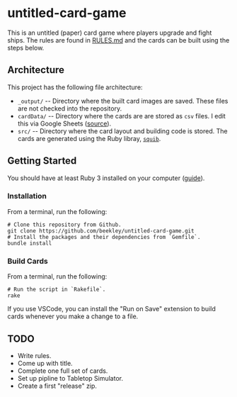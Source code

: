 # untitled-card-game

This is an untitled (paper) card game where players upgrade and fight ships. The rules are found in [RULES.md](/RULES.md) and the cards can be built using the steps below.

## Architecture

This project has the following file architecture:

* `_output/` -- Directory where the built card images are saved. These files are not checked into the repository.
* `cardData/` -- Directory where the cards are are stored as `csv` files. I edit this via Google Sheets ([source](https://docs.google.com/spreadsheets/d/1SV8VB8KNjVy2acICk6ZNY3HaWjszx8Pu-WrdYQ5hsEM/edit?usp=sharing)).
* `src/` -- Directory where the card layout and building code is stored. The cards are generated using the Ruby libray, [`squib`](http://squib.readthedocs.io/).

## Getting Started

You should have at least Ruby 3 installed on your computer ([guide](https://www.ruby-lang.org/en/documentation/installation/)).

### Installation

From a terminal, run the following:

```
# Clone this repository from Github.
git clone https://github.com/beekley/untitled-card-game.git
# Install the packages and their dependencies from `Gemfile`.
bundle install
```

### Build Cards

From a terminal, run the following:

```
# Run the script in `Rakefile`.
rake
```

If you use VSCode, you can install the "Run on Save" extension to build cards whenever you make a change to a file.

## TODO

* Write rules.
* Come up with title.
* Complete one full set of cards.
* Set up pipline to Tabletop Simulator.
* Create a first "release" zip.